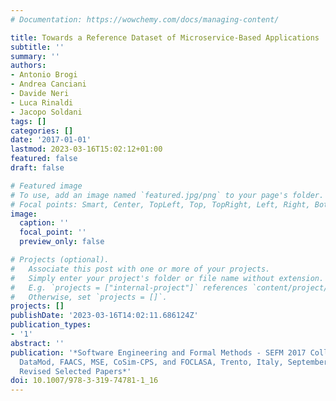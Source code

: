 ```yaml
---
# Documentation: https://wowchemy.com/docs/managing-content/

title: Towards a Reference Dataset of Microservice-Based Applications
subtitle: ''
summary: ''
authors:
- Antonio Brogi
- Andrea Canciani
- Davide Neri
- Luca Rinaldi
- Jacopo Soldani
tags: []
categories: []
date: '2017-01-01'
lastmod: 2023-03-16T15:02:12+01:00
featured: false
draft: false

# Featured image
# To use, add an image named `featured.jpg/png` to your page's folder.
# Focal points: Smart, Center, TopLeft, Top, TopRight, Left, Right, BottomLeft, Bottom, BottomRight.
image:
  caption: ''
  focal_point: ''
  preview_only: false

# Projects (optional).
#   Associate this post with one or more of your projects.
#   Simply enter your project's folder or file name without extension.
#   E.g. `projects = ["internal-project"]` references `content/project/deep-learning/index.md`.
#   Otherwise, set `projects = []`.
projects: []
publishDate: '2023-03-16T14:02:11.686124Z'
publication_types:
- '1'
abstract: ''
publication: '*Software Engineering and Formal Methods - SEFM 2017 Collocated Workshops:
  DataMod, FAACS, MSE, CoSim-CPS, and FOCLASA, Trento, Italy, September 4-5, 2017,
  Revised Selected Papers*'
doi: 10.1007/978-3-319-74781-1_16
---
```

